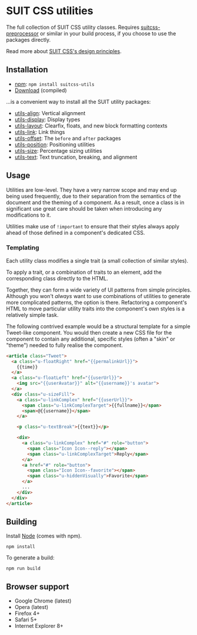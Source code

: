 # SUIT CSS utilities

The full collection of SUIT CSS utility classes. Requires
[suitcss-preprocessor](https://github.com/suitcss/preprocessor) or similar in
your build process, if you choose to use the packages directly.

Read more about [SUIT CSS's design principles](https://github.com/suitcss/suit/).

## Installation

* [npm](http://npmjs.org/): `npm install suitcss-utils`
* [Download](https://github.com/suitcss/utils/releases) (compiled)

…is a convenient way to install all the SUIT utility packages:

* [utils-align](https://github.com/suitcss/utils-align/): Vertical alignment
* [utils-display](https://github.com/suitcss/utils-display/): Display types
* [utils-layout](https://github.com/suitcss/utils-layout/): Clearfix, floats, and new block formatting contexts
* [utils-link](https://github.com/suitcss/utils-link/): Link things
* [utils-offset](https://github.com/suitcss/utils-offset/): The `before` and `after` packages
* [utils-position](https://github.com/suitcss/utils-position/): Positioning utilities
* [utils-size](https://github.com/suitcss/utils-size/): Percentage sizing utilities
* [utils-text](https://github.com/suitcss/utils-text/): Text truncation, breaking, and alignment

## Usage

Utilities are low-level. They have a very narrow scope and may end up being
used frequently, due to their separation from the semantics of the document and
the theming of a component. As a result, once a class is in significant use
great care should be taken when introducing any modifications to it.

Utilities make use of `!important` to ensure that their styles always apply
ahead of those defined in a component's dedicated CSS.

### Templating

Each utility class modifies a single trait (a small collection of similar
styles).

To apply a trait, or a combination of traits to an element, add the
corresponding class directly to the HTML.

Together, they can form a wide variety of UI patterns from simple principles.
Although you won't _always_ want to use combinations of utilities to generate
more complicated patterns, the option is there. Refactoring a component's HTML
to move particular utility traits into the component's own styles is a
relatively simple task.

The following contrived example would be a structural template for a simple
Tweet-like component. You would then create a new CSS file for the component to
contain any additional, specific styles (often a "skin" or "theme") needed to
fully realise the component.

```html
<article class="Tweet">
  <a class="u-floatRight" href="{{permalinkUrl}}">
    {{time}}
  </a>
  <a class="u-floatLeft" href="{{userUrl}}">
    <img src="{{userAvatar}}" alt="{{username}}'s avatar">
  </a>
  <div class="u-sizeFill">
    <a class="u-linkComplex" href="{{userUrl}}">
      <span class="u-linkComplexTarget">{{fullname}}</span>
      <span>@{{username}}</span>
    </a>

    <p class="u-textBreak">{{text}}</p>

    <div>
      <a class="u-linkComplex" href="#" role="button">
        <span class="Icon Icon--reply"></span>
        <span class="u-linkComplexTarget">Reply</span>
      </a>
      <a href="#" role="button">
        <span class="Icon Icon--favorite"></span>
        <span class="u-hiddenVisually">Favorite</span>
      </a>
      ...
    </div>
  </div>
</article>
```

## Building

Install [Node](http://nodejs.org) (comes with npm).

```
npm install
```

To generate a build:

```
npm run build
```

## Browser support

* Google Chrome (latest)
* Opera (latest)
* Firefox 4+
* Safari 5+
* Internet Explorer 8+
